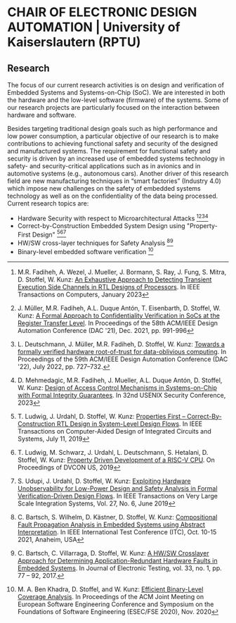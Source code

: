 # CHAIR OF ELECTRONIC DESIGN AUTOMATION | University of Kaiserslautern (RPTU)

## Research

The focus of our current research activities is on design and verification of Embedded Systems and Systems-on-Chip (SoC). We are interested in both the hardware and the low-level software (firmware) of the systems. Some of our research projects are particularly focused on the interaction between hardware and software.

Besides targeting traditional design goals such as high performance and low power consumption, a particular objective of our research is to make contributions to achieving functional safety and security of the designed and manufactured systems. The requirement for functional safety and security is driven by an increased use of embedded systems technology in safety- and security-critical applications such as in avionics and in automotive systems (e.g., autonomous cars). Another driver of this research field are new manufacturing techniques in “smart factories” (Industry 4.0) which impose new challenges on the safety of embedded systems technology as well as on the confidentiality of the data being processed.
Current research topics are:

- Hardware Security with respect to Microarchitectural Attacks [^1][^2][^3][^4] 
- Correct-by-Construction Embedded System Design using "Property-First Design" [^5][^6][^7]
- HW/SW cross-layer techniques for Safety Analysis [^8][^9]
- Binary-level embedded software verification [^10]


[^1]: M.R. Fadiheh, A. Wezel, J. Mueller, J. Bormann, S. Ray, J. Fung, S. Mitra, D. Stoffel, W. Kunz: 
[An Exhaustive Approach to Detecting Transient Execution Side Channels in RTL Designs of Processors](https://ieeexplore.ieee.org/abstract/document/9716812). 
In IEEE Transactions on Computers, January 2023
[^2]: J. Müller, M.R. Fadiheh, A.L. Duque Antón, T. Eisenbarth, D. Stoffel, W. Kunz: 
[A Formal Approach to Confidentiality Verification in SoCs at the Register Transfer Level](https://ieeexplore.ieee.org/abstract/document/9586248). 
In Proceedings of the 58th ACM/IEEE Design Automation Conference (DAC '21), Dec. 2021, pp. 991-996
[^3]: L. Deutschmann, J. Müller, M.R. Fadiheh, D. Stoffel, W. Kunz: 
[Towards a formally verified hardware root-of-trust for data-oblivious computing](https://dl.acm.org/doi/abs/10.1145/3489517.3530981).
In Proceedings of the 59th ACM/IEEE Design Automation Conference (DAC '22), July 2022, pp. 727–732.
[^4]: D. Mehmedagic, M.R. Fadiheh, J. Mueller, A.L. Duque Antón, D. Stoffel, W. Kunz:
[Design of Access Control Mechanisms in Systems-on-Chip with Formal Integrity Guarantees](https://www.usenix.org/system/files/usenixsecurity23-mehmedagic.pdf).
In 32nd USENIX Security Conference, 2023
[^5]: T. Ludwig, J. Urdahl, D. Stoffel, W. Kunz: 
[Properties First – Correct-By-Construction RTL Design in System-Level Design Flows](https://ieeexplore.ieee.org/document/8759950). 
In IEEE Transactions on Computer-Aided Design of Integrated Circuits and Systems, July 11, 2019
[^6]: T. Ludwig, M. Schwarz, J. Urdahl, L. Deutschmann, S. Hetalani, D. Stoffel, W. Kunz: 
[Property Driven Development of a RISC-V CPU](events.dvcon.org/2019/proceedings/papers/01_1.pdf). 
On Proceedings of DVCON US, 2019
[^7]: S. Udupi, J. Urdahl, D. Stoffel, W. Kunz: 
[Exploiting Hardware Unobservability for Low-Power Design and Safety Analysis in Formal Verification-Driven Design Flows](https://ieeexplore.ieee.org/document/8689360/). 
In IEEE Transactions on Very Large Scale Integration Systems, Vol. 27, No. 6, June 2019 
[^8]: C. Bartsch, S. Wilhelm, D. Kästner, D. Stoffel, W. Kunz: 
[Compositional Fault Propagation Analysis in Embedded Systems using Abstract Interpretation](https://ieeexplore.ieee.org/abstract/document/9611333/). 
In IEEE International Test Conference (ITC), Oct. 10-15 2021,  Anaheim, USA 
[^9]: C. Bartsch, C. Villarraga, D. Stoffel, W. Kunz:
[A HW/SW Crosslayer Approach for Determining Application-Redundant Hardware Faults in Embedded Systems](https://www.springerprofessional.de/a-hw-sw-cross-layer-approach-for-determining-application-redunda/12028672). 
In Journal of Electronic Testing, vol. 33, no. 1, pp. 77 – 92, 2017. 
[^10]: M. A. Ben Khadra, D. Stoffel, and W. Kunz: 
[Efficient Binary-Level Coverage Analysis](https://dl.acm.org/doi/10.1145/3368089.3409694).
In Proceedings of the ACM Joint Meeting on European Software Engineering Conference and Symposium on the Foundations of Software Engineering (ESEC/FSE 2020), Nov. 2020
